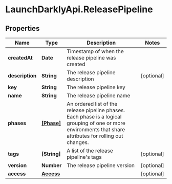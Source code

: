 # LaunchDarklyApi.ReleasePipeline

## Properties

Name | Type | Description | Notes
------------ | ------------- | ------------- | -------------
**createdAt** | **Date** | Timestamp of when the release pipeline was created | 
**description** | **String** | The release pipeline description | [optional] 
**key** | **String** | The release pipeline key | 
**name** | **String** | The release pipeline name | 
**phases** | [**[Phase]**](Phase.md) | An ordered list of the release pipeline phases. Each phase is a logical grouping of one or more environments that share attributes for rolling out changes. | 
**tags** | **[String]** | A list of the release pipeline&#39;s tags | [optional] 
**version** | **Number** | The release pipeline version | [optional] 
**access** | [**Access**](Access.md) |  | [optional] 


